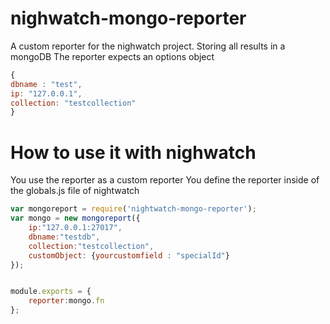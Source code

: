 # nighwatch-mongo-reporter
A custom reporter for the nighwatch project. Storing all results in a mongoDB
The reporter expects an options object
```javascript
{
dbname : "test",
ip: "127.0.0.1",
collection: "testcollection"
}
```

# How to use it with nighwatch
You use the reporter as a custom reporter
You define the reporter inside of the globals.js file of nightwatch
```javascript
var mongoreport = require('nightwatch-mongo-reporter');
var mongo = new mongoreport({
    ip:"127.0.0.1:27017",
    dbname:"testdb",
    collection:"testcollection",
    customObject: {yourcustomfield : "specialId"}
});


module.exports = {
    reporter:mongo.fn
};
```